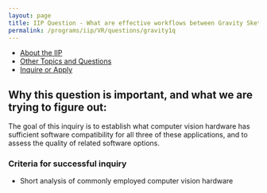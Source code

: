 ```yaml
---
layout: page
title: IIP Question - What are effective workflows between Gravity Sketch and other 3D modeling paradigms?
permalink: /programs/iip/VR/questions/gravity1q
---
```

- [About the IIP](/programs/iip/aboutiip)
- [Other Topics and Questions](/programs/iip/iiptopics)
- [Inquire or Apply](mailto:bendembroski@miad.edu)
## Why this question is important, and what we are trying to figure out:



The goal of this inquiry is to establish what computer vision hardware has sufficient software compatibility for all three of these applications, and to assess the quality of related software options.
### Criteria for successful inquiry

- Short analysis of commonly employed computer vision hardware